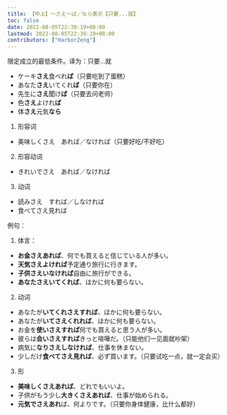```yaml
---
title: 【中上】～さえ～ば／なら表示【只要...就】
toc: false
date: 2022-08-05T22:39:19+08:00
lastmod: 2022-08-05T22:39:19+08:00
contributors: ["HarborZeng"]
---
```



限定成立的最低条件。译为：只要...就

- ケーキ**さえ**食べれ**ば**（只要吃到了蛋糕）
- あなた**さえ**いてくれ**ば**（只要你在）
- 先生に**さえ**聞け**ば**（只要去问老师）
- 色**さえ**よけれ**ば**
- 体**さえ**元気**なら**

1. 形容词

- 美味しくさえ　あれば／なければ（只要好吃/不好吃）

2. 形容动词

- きれいでさえ　あれば／なければ

3. 动词

- 読みさえ　すれば／しなければ
- 食べてさえ見れば

例句：

1. 体言：

- **お金さえあれば**、何でも買えると信じている人が多い。
- **天気さえよければ**予定通り旅行に行きます。
- **子供さえいなければ**自由に旅行ができる。
- **あなたさえいてくれば**、ほかに何も要らない。

2. 动词

- あなたが**いてくれさえすれば**、ほかに何も要らない。
- あなたが**いてさえくれれば**、ほかに何も要らない。
- お金を**使いさえすれば**何でも買えると思う人が多い。
- 彼らは**会いさえすれば**きっと喧嘩だ。（只能他们一见面就吵架）
- 病気に**なりさえしなければ**、仕事を休まない。
- 少しだけ**食べてさえ見れば**、必ず買います。（只要试吃一点，就一定会买）

3. 形

- **美味しくさえあれば**、どれでもいいよ。
- 子供がもう少し**大きくさえあれば**、仕事が始められる。
- **元気でさえあれ**ば、何よりです。（只要你身体健康，比什么都好）

